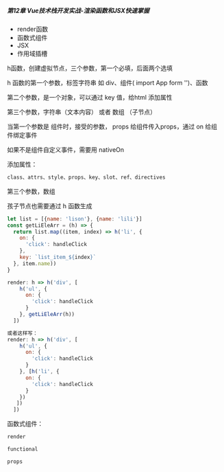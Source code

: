 ##### **第12章 Vue技术栈开发实战-渲染函数和JSX快速掌握**

- render函数
- 函数式组件
- JSX
- 作用域插槽



h函数，创建虚拟节点，三个参数，第一个必填，后面两个选填

h 函数的第一个参数，标签字符串 如 div、组件( import  App  form '')、函数

第二个参数，是一个对象，可以通过 key 值，给html 添加属性

第三个参数，字符串（文本内容）  或者 数组 （子节点）



当第一个参数是 组件时，接受的参数， props 给组件传入props，通过 on 给组件绑定事件

如果不是组件自定义事件，需要用 nativeOn



添加属性：

```js
class、attrs、style、props、key、slot、ref、directives
```

第三个参数，数组

孩子节点也需要通过 h 函数生成

```js
let list = [{name: 'lison'}, {name: 'lili'}]
const getLiEleArr = (h) => {
  return list.map((item, index) => h('li', {
    on: {
      'click': handleClick
    },
    key: `list_item_${index}`
  }, item.name))
}

render: h => h('div', [
    h('ul', {
      on: {
        'click': handleClick
      }
    }, getLiEleArr(h))
  ])

或者这样写：
render: h => h('div', [
    h('ul', {
      on: {
        'click': handleClick
      }
    }, [h('li', {
      on: {
        'click': handleClick
      }
    })
   ])
  ])
```



 函数式组件：

```js
render 

functional

props
```



